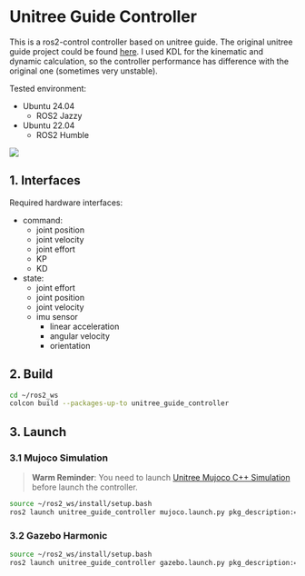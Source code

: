 # Unitree Guide Controller

This is a ros2-control controller based on unitree guide. The original unitree guide project could be
found [here](https://github.com/unitreerobotics/unitree_guide). I used KDL for the kinematic and dynamic calculation, so
the controller performance has difference with the original one (sometimes very unstable).

Tested environment:

* Ubuntu 24.04
    * ROS2 Jazzy
* Ubuntu 22.04
    * ROS2 Humble

[![](http://i1.hdslb.com/bfs/archive/310e6208920985ac43015b2da31c01ec15e2c5f9.jpg)](https://www.bilibili.com/video/BV1aJbAeZEuo/)

## 1. Interfaces

Required hardware interfaces:

* command:
    * joint position
    * joint velocity
    * joint effort
    * KP
    * KD
* state:
    * joint effort
    * joint position
    * joint velocity
    * imu sensor
        * linear acceleration
        * angular velocity
        * orientation

## 2. Build

```bash
cd ~/ros2_ws
colcon build --packages-up-to unitree_guide_controller
```

## 3. Launch

### 3.1 Mujoco Simulation
> **Warm Reminder**: You need to launch [Unitree Mujoco C++ Simulation](https://github.com/legubiao/unitree_mujoco) before launch the controller.
```bash
source ~/ros2_ws/install/setup.bash
ros2 launch unitree_guide_controller mujoco.launch.py pkg_description:=go2_description
```

### 3.2 Gazebo Harmonic
```bash
source ~/ros2_ws/install/setup.bash
ros2 launch unitree_guide_controller gazebo.launch.py pkg_description:=go2_description
```